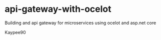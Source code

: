 # api-gateway-with-ocelot
Building and api gateway for microservices using ocelot and asp.net core

Kaypee90
